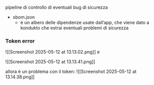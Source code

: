 
pipeline di controllo di eventuali bug di sicurezza

* sbom.json
	* è un albero delle dipendenze usate dall’app, che viene dato a kondukto che estrai eventuali problemi di sicurezza

### Token error

![[Screenshot 2025-05-12 at 13.13.02.png]]
e 

![[Screenshot 2025-05-12 at 13.13.41.png]]

allora è un problema con il token:
![[Screenshot 2025-05-12 at 13.14.38.png]]